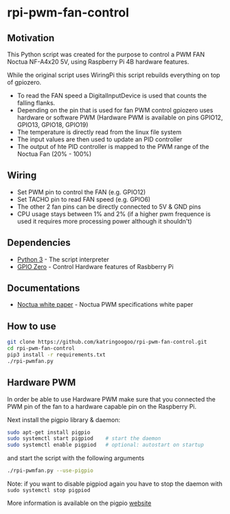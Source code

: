 # rpi-pwm-fan-control

## Motivation
This Python script was created for the purpose to control a PWM FAN Noctua NF-A4x20 5V, using Raspberry Pi 4B hardware features.

While the original script uses WiringPi this script rebuilds everything on top of gpiozero.

* To read the FAN speed a DigitalInputDevice is used that counts the falling flanks. 
* Depending on the pin that is used for fan PWM control gpiozero uses hardware or software PWM (Hardware PWM is available on pins GPIO12, GPIO13, GPIO18, GPIO19)
* The temperature is directly read from the linux file system
* The input values are then used to update an PID controller
* The output of hte PID controller is mapped to the PWM range of the Noctua Fan (20% - 100%)

## Wiring
- Set PWM pin to control the FAN (e.g. GPIO12)
- Set TACHO pin to read FAN speed (e.g. GPIO6)
- The other 2 fan pins can be directly connected to 5V & GND pins
- CPU usage stays between 1% and 2% (if a higher pwm frequence is used it requires more processing power although it shouldn't)

## Dependencies
* [Python 3](https://www.python.org/download/releases/3.0/) - The script interpreter
* [GPIO Zero](https://gpiozero.readthedocs.io/) - Control Hardware features of Rasbberry Pi

## Documentations
* [Noctua white paper](https://noctua.at/pub/media/wysiwyg/Noctua_PWM_specifications_white_paper.pdf) - Noctua PWM specifications white paper

## How to use

```sh
git clone https://github.com/katringoogoo/rpi-pwm-fan-control.git
cd rpi-pwm-fan-control
pip3 install -r requirements.txt
./rpi-pwmfan.py
```

## Hardware PWM

In order be able to use Hardware PWM make sure that you connected the PWM pin of the fan to a hardware capable pin on the Raspberry Pi. 

Next install the pigpio library & daemon:

```sh
sudo apt-get install pigpio
sudo systemctl start pigpiod    # start the daemon
sudo systemctl enable pigpiod   # optional: autostart on startup
```

and start the script with the following arguments

```sh
./rpi-pwmfan.py --use-pigpio
```

Note: if you want to disable pigpiod again you have to stop the daemon with `sudo systemctl stop pigpiod`

More information is available on the pigpio [website](http://abyz.me.uk/rpi/pigpio/index.html)

